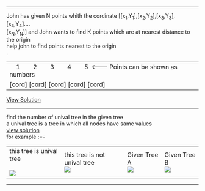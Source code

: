 <hr>
John has given N points whith the cordinate [[x<sub>1</sub>,Y<sub>1</sub>],[x<sub>2</sub>,Y<sub>2</sub>],[x<sub>3</sub>,Y<sub>3</sub>],[x<sub>4</sub>,Y<sub>4</sub>]....<br>
[x<sub>N</sub>,Y<sub>N</sub>]] and John wants to find K points which are at nearest distance to the origin<br>
help john to find points nearest to the origin<br>
<table border = 0>
       <tr><td>
       &nbsp;&nbsp;&nbsp; 1 &nbsp;&nbsp;&nbsp;&nbsp;&nbsp;&nbsp;
                          2 &nbsp;&nbsp;&nbsp;&nbsp;&nbsp;&nbsp;
                          3 &nbsp;&nbsp;&nbsp;&nbsp;&nbsp;&nbsp;
                          4 &nbsp;&nbsp;&nbsp;&nbsp;&nbsp;&nbsp;
                          5&nbsp;&nbsp;<--- Points can be shown as numbers
       &nbsp;&nbsp;&nbsp;</td></tr>
       <tr><td>[cord] [cord] [cord] [cord] [cord] </td></tr>.
       </table>
<a href="https://github.com/tanaykulkarni27/Python-Coding/blob/master/Nearest%20Points.py">View Solution</a>
<hr>
find the number of unival tree in the given tree<br>
a unival tree is a tree in which all nodes have same values<br>
<a href="https://github.com/tanaykulkarni27/Python-Coding/blob/master/Unival_tree.py">view solution</a><br>
for example :=- <br>
<table>
<tr>
<td>       
this tree is unival tree
<br><br>
<img src="https://github.com/tanaykulkarni27/Python-Coding/blob/master/Images/ext.png">
</td>
<td>       
this tree is not unival tree
<br>
<img src="https://github.com/tanaykulkarni27/Python-Coding/blob/master/Images/failed_tree.png">
</td>
<td>
Given Tree A
<br>
<img src="https://github.com/tanaykulkarni27/Python-Coding/blob/master/Images/main_question_tree.png">       
</td>
<td>
Given Tree B<br>
<img src="https://github.com/tanaykulkarni27/Python-Coding/blob/master/Images/tree_question_setB.png">
</td>       
</tr>
</table>
           
<hr>
